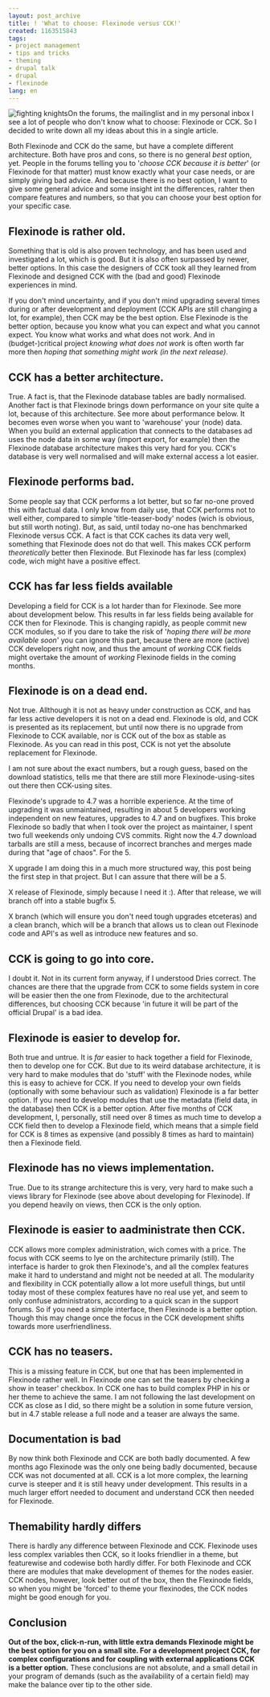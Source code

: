 ```yaml
---
layout: post_archive
title: ! 'What to choose: Flexinode versus CCK!'
created: 1163515843
tags:
- project management
- tips and tricks
- theming
- drupal talk
- drupal
- flexinode
lang: en
---
```

<img src="http://webschuur.com/sites/webschuur.com/files/406969_knights.jpg" style="float:left" alt="fighting knights"/>On the forums, the mailinglist and in my personal inbox I see a lot of people who don't know what to choose: Flexinode or CCK. So I decided to write down all my ideas about this in a single article.

Both Flexinode and CCK do the same, but have a complete different architecture. Both have pros and cons, so there is no general _best_ option, yet. People in the forums telling you to '_choose CCK because it is better_' (or Flexinode for that matter) must know exactly what your case needs, or are simply giving bad advice. 
And because there is no best option, I want to give some general advice and some insight int the differences, rahter then compare features and numbers, so that you can choose your best option for your specific case. 

## Flexinode is rather old.
Something that is old is also proven technology, and has been used and investigated a lot, which is good. But it is also often surpassed by newer, better options. In this case the designers of CCK took all they learned from Flexinode and designed CCK with the (bad and good) Flexinode experiences in mind.

If you don't mind uncertainty, and if you don't mind upgrading several times during or after development and deployment (CCK APIs are still changing a lot, for example), then CCK may be the best option. Else Flexinode is the better option, because you know what you can expect and what you cannot expect. You know what works and what does not work. And in (budget-)critical project _knowing what does not work_ is often worth far more then _hoping that something might work (in the next release)_.

## CCK has a better architecture.
True. A fact is, that the Flexinode database tables are badly normalised. Another fact is that Flexinode brings down performance on your site quite a lot, because of this architecture. See more about performance below.
It becomes even worse when you want to 'warehouse' your (node) data. When you build an external application that connects to the databases ad uses the node data in some way (import export, for example) then the Flexinode database architecture makes this very hard for you. CCK's database is very well normalised and will make external access a lot easier. 

## Flexinode performs bad.
Some people say that CCK performs a lot better, but so far no-one proved this with factual data. I only know from daily use, that CCK performs not to well either, compared to simple 'title-teaser-body' nodes (wich is obvious, but still worth noting). But, as said, until today no-one has benchmarked Flexinode versus CCK. A fact is that CCK caches its data very well, something that Flexinode does not do that well. This makes CCK perform _theoretically_ better then Flexinode. But Flexinode has far less (complex) code, wich might have a positive effect.

## CCK has far less fields available
Developing a field for CCK is a lot harder than for Flexinode. See more about development below. This results in far less fields being available for CCK then for Flexinode. This is changing rapidly, as people commit new CCK modules, so if you dare to take the risk of '_hoping there will be more available soon_' you can ignore this part, because there are more (active) CCK developers right now, and thus the amount of _working_ CCK fields might overtake the amount of _working_ Flexinode fields in the coming months.

## Flexinode is on a dead end.
Not true. Allthough it is not as heavy under construction as CCK, and has far less active developers it is not on a dead end. Flexinode is old, and CCK is presented as its replacement, but until now there is no upgrade from Flexinode to CCK available, nor is CCK out of the box as stable as Flexinode. As you can read in this post, CCK is not yet the absolute replacement for Flexinode.

I am not sure about the exact numbers, but a rough guess, based on the download statistics, tells me that there are still more Flexinode-using-sites out there then CCK-using sites. 

Flexinode's upgrade to 4.7 was a horrible experience. At the time of upgrading it was unmaintained, resulting in about 5 developers working independent on new features, upgrades to 4.7 and on bugfixes. This broke Flexinode so badly that when I took over the project as maintainer, I spent two full weekends only undoing CVS commits. Right now the 4.7 download tarballs are still a mess, because of incorrect branches and merges made during that "age of chaos". For the 5.

X upgrade I am doing this in a much more structured way, this post being the first step in that project. But I can assure that there will be a 5.

X release of Flexinode, simply because I need it :).
After that release, we will branch off into a stable bugfix 5.

X branch (which will ensure you don't need tough upgrades etceteras) and a clean branch, which will be a branch that allows us to clean out Flexinode code and API's as well as introduce new features and so. 

## CCK is going to go into core.
I doubt it. Not in its current form anyway, if I understood Dries correct. The chances are there that the upgrade from CCK to some fields system in core will be easier then the one from Flexinode, due to the architectural differences, but choosing CCK because 'in future it will be part of the official Drupal' is a bad idea. 

## Flexinode is easier to develop for.
Both true and untrue. It is _far_ easier to hack together a field for Flexinode, then to develop one for CCK. But due to its weird database architecture, it is very hard to make modules that do 'stuff' with the Flexinode nodes, while this is easy to achieve for CCK.
If you need to develop your own fields (optionally with some behaviour such as validation) Flexinode is a far better option. If you need to develop modules that use the metadata (field data, in the database) then CCK is a better option. 
After five months of CCK development, I, personally, still need over 8 times as much time to develop a CCK field then to develop a Flexinode field, which means that a simple field for CCK is 8 times as expensive (and possibly 8 times as hard to maintain) then a Flexinode field.

## Flexinode has no views implementation.
True. Due to its strange architecture this is very, very hard to make such a views library for Flexinode (see above about developing for Flexinode). If you depend heavily on views, then CCK is the only option. 

## Flexinode is easier to aadministrate then CCK.
CCK allows more complex administration, wich comes with a price. The focus with CCK seems to lye on the architecture primarily (still). The interface is harder to grok then Flexinode's, and all the complex features make it hard to understand and might not be needed at all. The modularity and flexibility in CCK potentially allow a lot more usefull things, but until today most of these complex features have no real use yet, and seem to only confuse administrators, according to a quick scan in the support forums. So if you need a simple interface, then Flexinode is a better option. Though this may change once the focus in the CCK development shifts towards more userfriendliness.

## CCK has no teasers.
This is a missing feature in CCK, but one that has been implemented in Flexinode rather well. In Flexinode one can set the teasers by checking a show in teaser' checkbox. In CCK one has to build complex PHP in his or her theme to achieve the same. I am not following the last development on CCK as close as I did, so there might be a solution in some future version, but in 4.7 stable release a full node and a teaser are always the same.

## Documentation is bad
By now  think both Flexinode and CCK are both badly documented. A few months ago Flexinode was the only one being badly documented, because CCK was not documented at all. CCK is a lot more complex, the learning curve is steeper and it is still heavy under development. This results in a much larger effort needed to document and understand CCK then needed for Flexinode.

## Themability hardly differs
There is hardly any difference between Flexinode and CCK. Flexinode uses less complex variables then CCK, so it looks friendlier in a theme, but featurewise and codewise both hardly differ. For both Flexinode and CCK there are modules that make development of themes for the nodes easier. CCK nodes, however, look better out of the box, then the Flexinode fields, so when you might be 'forced' to theme your flexinodes, the CCK nodes might be good enough for you.

## Conclusion 
__Out of the box, click-n-run, with little extra demands Flexinode might be the best option for you on a small site.
For a development project CCK, for complex configurations and for coupling with external applications CCK is a better option.__ These conclusions are not absolute, and a small detail in your program of demands (such as the availability of a certain field) may make the balance over tip to the other side.
